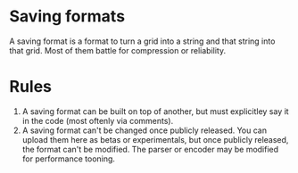 # Saving formats
A saving format is a format to turn a grid into a string and that string into that grid.
Most of them battle for compression or reliability.

# Rules
1. A saving format can be built on top of another, but must explicitley say it in the code (most oftenly via comments).
2. A saving format can't be changed once publicly released. You can upload them here as betas or experimentals, but once publicly released, the format can't be modified. The parser or encoder may be modified for performance tooning.